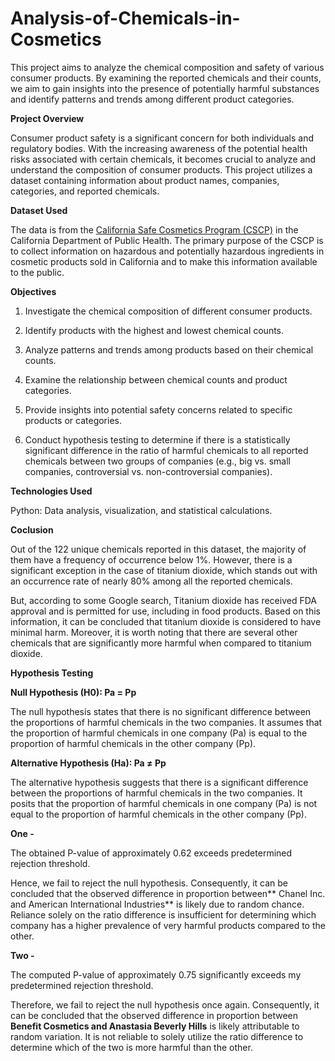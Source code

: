 # Analysis-of-Chemicals-in-Cosmetics


This project aims to analyze the chemical composition and safety of various consumer products. By examining the reported chemicals and their counts, we aim to gain insights into the presence of potentially harmful substances and identify patterns and trends among different product categories.

**Project Overview**

Consumer product safety is a significant concern for both individuals and regulatory bodies. With the increasing awareness of the potential health risks associated with certain chemicals, it becomes crucial to analyze and understand the composition of consumer products. This project utilizes a dataset containing information about product names, companies, categories, and reported chemicals.

**Dataset Used**

The data is from the [California Safe Cosmetics Program (CSCP)](https://catalog.data.gov/dataset/?sort=score+desc%2C+name+asc&q=Companies&res_format=CSV&_res_format_limit=0&organization=ca-gov&publisher=California+Department+of+Public+Health) in the California Department of Public
Health. The primary purpose of the CSCP is to collect information on hazardous and potentially
hazardous ingredients in cosmetic products sold in California and to make this information available to
the public.

**Objectives**

1. Investigate the chemical composition of different consumer products.

2. Identify products with the highest and lowest chemical counts.

3. Analyze patterns and trends among products based on their chemical counts.

4. Examine the relationship between chemical counts and product categories.

5. Provide insights into potential safety concerns related to specific products or categories.

6. Conduct hypothesis testing to determine if there is a statistically significant difference in the ratio of harmful chemicals to all reported chemicals between two groups of companies (e.g., big vs. small companies, controversial vs. non-controversial companies).

**Technologies Used**

Python: Data analysis, visualization, and statistical calculations.

**Coclusion**

Out of the 122 unique chemicals reported in this dataset, the majority of them have a frequency of occurrence below 1%. However, there is a significant exception in the case of titanium dioxide, which stands out with an occurrence rate of nearly 80% among all the reported chemicals.

But, according to some Google search, Titanium dioxide has received FDA approval and is permitted for use, including in food products. Based on this information, it can be concluded that titanium dioxide is considered to have minimal harm. Moreover, it is worth noting that there are several other chemicals that are significantly more harmful when compared to titanium dioxide.

**Hypothesis Testing**

**Null Hypothesis (H0): Pa = Pp**

The null hypothesis states that there is no significant difference between the proportions of harmful chemicals in the two companies. It assumes that the proportion of harmful chemicals in one company (Pa) is equal to the proportion of harmful chemicals in the other company (Pp).

**Alternative Hypothesis (Ha): Pa ≠ Pp**

The alternative hypothesis suggests that there is a significant difference between the proportions of harmful chemicals in the two companies. It posits that the proportion of harmful chemicals in one company (Pa) is not equal to the proportion of harmful chemicals in the other company (Pp).

**One -**

The obtained P-value of approximately 0.62 exceeds predetermined rejection threshold.

Hence, we fail to reject the null hypothesis. Consequently, it can be concluded that the observed difference in proportion between** Chanel Inc. and American International Industries** is likely due to random chance. Reliance solely on the ratio difference is insufficient for determining which company has a higher prevalence of very harmful products compared to the other.

**Two -**

The computed P-value of approximately 0.75 significantly exceeds my predetermined rejection threshold.

Therefore, we fail to reject the null hypothesis once again. Consequently, it can be concluded that the observed difference in proportion between **Benefit Cosmetics and Anastasia Beverly Hills** is likely attributable to random variation. It is not reliable to solely utilize the ratio difference to determine which of the two is more harmful than the other.
